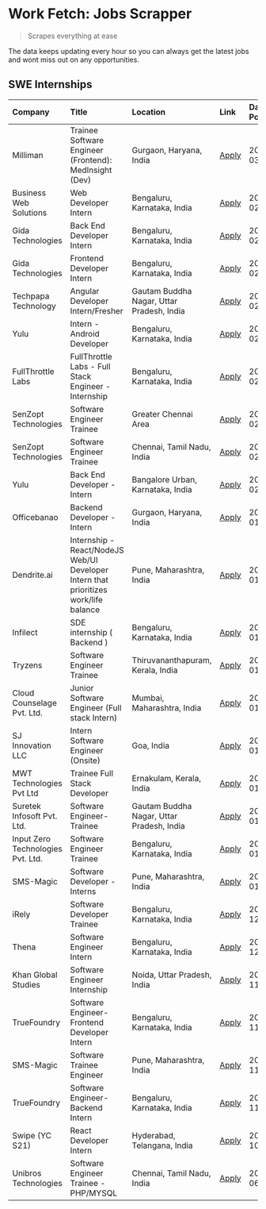 # Work Fetch: Jobs Scrapper
> Scrapes everything at ease

The data keeps updating every hour so you can always get the latest jobs and wont miss out on any opportunities.

## SWE Internships
<!--START_SECTION:workfetch-->
| Company                           | Title                                                                                | Location                                  | Link                                                                                                                                                                                                                                                                                             | Date Posted   |
|:----------------------------------|:-------------------------------------------------------------------------------------|:------------------------------------------|:-------------------------------------------------------------------------------------------------------------------------------------------------------------------------------------------------------------------------------------------------------------------------------------------------|:--------------|
| Milliman                          | Trainee Software Engineer (Frontend): MedInsight (Dev)                               | Gurgaon, Haryana, India                   | [Apply](https://in.linkedin.com/jobs/view/trainee-software-engineer-frontend-medinsight-dev-at-milliman-3792874280?refId=sydYxugDZfoqwxYnqV9JhQ%3D%3D&trackingId=0m%2Bfx4rAuARZ0KFWYHkMYg%3D%3D&position=3&pageNum=0&trk=public_jobs_jserp-result_search-card)                                   | 2024-03-01    |
| Business Web Solutions            | Web Developer Intern                                                                 | Bengaluru, Karnataka, India               | [Apply](https://in.linkedin.com/jobs/view/web-developer-intern-at-business-web-solutions-3839906144?refId=sydYxugDZfoqwxYnqV9JhQ%3D%3D&trackingId=DUzkWoZJra6IzlRvlQeBWg%3D%3D&position=16&pageNum=0&trk=public_jobs_jserp-result_search-card)                                                   | 2024-02-26    |
| Gida Technologies                 | Back End Developer Intern                                                            | Bengaluru, Karnataka, India               | [Apply](https://in.linkedin.com/jobs/view/back-end-developer-intern-at-gida-technologies-3836849295?refId=DhHqrFr8MS8OJtk2qU7GLg%3D%3D&trackingId=Y9X6R3vCBqfGBqoVm1crUQ%3D%3D&position=24&pageNum=1&trk=public_jobs_jserp-result_search-card)                                                   | 2024-02-23    |
| Gida Technologies                 | Frontend Developer Intern                                                            | Bengaluru, Karnataka, India               | [Apply](https://in.linkedin.com/jobs/view/frontend-developer-intern-at-gida-technologies-3836040945?refId=sydYxugDZfoqwxYnqV9JhQ%3D%3D&trackingId=6idRsiZ3RRWCGbEIQ1BEtw%3D%3D&position=15&pageNum=0&trk=public_jobs_jserp-result_search-card)                                                   | 2024-02-21    |
| Techpapa Technology               | Angular Developer Intern/Fresher                                                     | Gautam Buddha Nagar, Uttar Pradesh, India | [Apply](https://in.linkedin.com/jobs/view/angular-developer-intern-fresher-at-techpapa-technology-3834305862?refId=DhHqrFr8MS8OJtk2qU7GLg%3D%3D&trackingId=uOPXQOgi4qWiBycfEf8twQ%3D%3D&position=25&pageNum=1&trk=public_jobs_jserp-result_search-card)                                          | 2024-02-20    |
| Yulu                              | Intern - Android Developer                                                           | Bengaluru, Karnataka, India               | [Apply](https://in.linkedin.com/jobs/view/intern-android-developer-at-yulu-3834459982?refId=DhHqrFr8MS8OJtk2qU7GLg%3D%3D&trackingId=wkBYGAetjHJF8pgsSI2OWw%3D%3D&position=22&pageNum=1&trk=public_jobs_jserp-result_search-card)                                                                 | 2024-02-19    |
| FullThrottle Labs                 | FullThrottle Labs - Full Stack Engineer - Internship                                 | Bengaluru, Karnataka, India               | [Apply](https://in.linkedin.com/jobs/view/fullthrottle-labs-full-stack-engineer-internship-at-fullthrottle-labs-3829636016?refId=DhHqrFr8MS8OJtk2qU7GLg%3D%3D&trackingId=2f3vn4haGP0AjRbWhVFYXQ%3D%3D&position=23&pageNum=1&trk=public_jobs_jserp-result_search-card)                            | 2024-02-17    |
| SenZopt Technologies              | Software Engineer Trainee                                                            | Greater Chennai Area                      | [Apply](https://in.linkedin.com/jobs/view/software-engineer-trainee-at-senzopt-technologies-3827688781?refId=DhHqrFr8MS8OJtk2qU7GLg%3D%3D&trackingId=cfaVII2amNQPRbNm9CoPBg%3D%3D&position=8&pageNum=1&trk=public_jobs_jserp-result_search-card)                                                 | 2024-02-12    |
| SenZopt Technologies              | Software Engineer Trainee                                                            | Chennai, Tamil Nadu, India                | [Apply](https://in.linkedin.com/jobs/view/software-engineer-trainee-at-senzopt-technologies-3827686880?refId=DhHqrFr8MS8OJtk2qU7GLg%3D%3D&trackingId=JmbtzXY0YGxVbTLeY6C8sA%3D%3D&position=18&pageNum=1&trk=public_jobs_jserp-result_search-card)                                                | 2024-02-12    |
| Yulu                              | Back End Developer - Intern                                                          | Bangalore Urban, Karnataka, India         | [Apply](https://in.linkedin.com/jobs/view/back-end-developer-intern-at-yulu-3821682220?refId=sydYxugDZfoqwxYnqV9JhQ%3D%3D&trackingId=qkswS52lvM914rvf1shAuQ%3D%3D&position=7&pageNum=0&trk=public_jobs_jserp-result_search-card)                                                                 | 2024-02-04    |
| Officebanao                       | Backend Developer - Intern                                                           | Gurgaon, Haryana, India                   | [Apply](https://in.linkedin.com/jobs/view/backend-developer-intern-at-officebanao-3814263731?refId=sydYxugDZfoqwxYnqV9JhQ%3D%3D&trackingId=SgAqu8oSNEy%2BG8UNccP0zA%3D%3D&position=21&pageNum=0&trk=public_jobs_jserp-result_search-card)                                                        | 2024-01-31    |
| Dendrite.ai                       | Internship - React/NodeJS Web/UI Developer Intern that prioritizes work/life balance | Pune, Maharashtra, India                  | [Apply](https://in.linkedin.com/jobs/view/internship-react-nodejs-web-ui-developer-intern-that-prioritizes-work-life-balance-at-dendrite-ai-3818948068?refId=DhHqrFr8MS8OJtk2qU7GLg%3D%3D&trackingId=tz1ya1crpPBu6bam27kYhw%3D%3D&position=5&pageNum=1&trk=public_jobs_jserp-result_search-card) | 2024-01-31    |
| Infilect                          | SDE internship ( Backend )                                                           | Bengaluru, Karnataka, India               | [Apply](https://in.linkedin.com/jobs/view/sde-internship-backend-at-infilect-3815120558?refId=sydYxugDZfoqwxYnqV9JhQ%3D%3D&trackingId=UGe0oPgL0xm0RrCv99lNYw%3D%3D&position=22&pageNum=0&trk=public_jobs_jserp-result_search-card)                                                               | 2024-01-25    |
| Tryzens                           | Software Engineer Trainee                                                            | Thiruvananthapuram, Kerala, India         | [Apply](https://in.linkedin.com/jobs/view/software-engineer-trainee-at-tryzens-3809363491?refId=DhHqrFr8MS8OJtk2qU7GLg%3D%3D&trackingId=JwifhBMXEsiSd7rfQgDfHw%3D%3D&position=12&pageNum=1&trk=public_jobs_jserp-result_search-card)                                                             | 2024-01-18    |
| Cloud Counselage Pvt. Ltd.        | Junior Software Engineer (Full stack Intern)                                         | Mumbai, Maharashtra, India                | [Apply](https://in.linkedin.com/jobs/view/junior-software-engineer-full-stack-intern-at-cloud-counselage-pvt-ltd-3803132814?refId=sydYxugDZfoqwxYnqV9JhQ%3D%3D&trackingId=x2Va30F7lA%2FfMpfFpDuxcA%3D%3D&position=24&pageNum=0&trk=public_jobs_jserp-result_search-card)                         | 2024-01-11    |
| SJ Innovation LLC                 | Intern Software Engineer (Onsite)                                                    | Goa, India                                | [Apply](https://in.linkedin.com/jobs/view/intern-software-engineer-onsite-at-sj-innovation-llc-3799959011?refId=DhHqrFr8MS8OJtk2qU7GLg%3D%3D&trackingId=WusShhgTiON1pbn8i5KFcA%3D%3D&position=15&pageNum=1&trk=public_jobs_jserp-result_search-card)                                             | 2024-01-11    |
| MWT Technologies Pvt Ltd          | Trainee Full Stack Developer                                                         | Ernakulam, Kerala, India                  | [Apply](https://in.linkedin.com/jobs/view/trainee-full-stack-developer-at-mwt-technologies-pvt-ltd-3800921715?refId=sydYxugDZfoqwxYnqV9JhQ%3D%3D&trackingId=8VS9dY5ikoqQSUHmtP789A%3D%3D&position=5&pageNum=0&trk=public_jobs_jserp-result_search-card)                                          | 2024-01-09    |
| Suretek Infosoft Pvt. Ltd.        | Software Engineer-Trainee                                                            | Gautam Buddha Nagar, Uttar Pradesh, India | [Apply](https://in.linkedin.com/jobs/view/software-engineer-trainee-at-suretek-infosoft-pvt-ltd-3800934643?refId=sydYxugDZfoqwxYnqV9JhQ%3D%3D&trackingId=a7OX0XbErXgfccjqJO0Flg%3D%3D&position=19&pageNum=0&trk=public_jobs_jserp-result_search-card)                                            | 2024-01-09    |
| Input Zero Technologies Pvt. Ltd. | Software Engineer Trainee                                                            | Bengaluru, Karnataka, India               | [Apply](https://in.linkedin.com/jobs/view/software-engineer-trainee-at-input-zero-technologies-pvt-ltd-3800927643?refId=DhHqrFr8MS8OJtk2qU7GLg%3D%3D&trackingId=iYjMYEZQH%2Fthg5lgxPO6sg%3D%3D&position=6&pageNum=1&trk=public_jobs_jserp-result_search-card)                                    | 2024-01-09    |
| SMS-Magic                         | Software Developer -Interns                                                          | Pune, Maharashtra, India                  | [Apply](https://in.linkedin.com/jobs/view/software-developer-interns-at-sms-magic-3799485343?refId=DhHqrFr8MS8OJtk2qU7GLg%3D%3D&trackingId=mQOS0tRfeIlV9EfpCoViIA%3D%3D&position=9&pageNum=1&trk=public_jobs_jserp-result_search-card)                                                           | 2024-01-05    |
| iRely                             | Software Developer Trainee                                                           | Bengaluru, Karnataka, India               | [Apply](https://in.linkedin.com/jobs/view/software-developer-trainee-at-irely-3801577534?refId=sydYxugDZfoqwxYnqV9JhQ%3D%3D&trackingId=o5xORJEO5DFWZ2rLa6MHjA%3D%3D&position=10&pageNum=0&trk=public_jobs_jserp-result_search-card)                                                              | 2023-12-22    |
| Thena                             | Software Engineer Intern                                                             | Bengaluru, Karnataka, India               | [Apply](https://in.linkedin.com/jobs/view/software-engineer-intern-at-thena-3778731751?refId=sydYxugDZfoqwxYnqV9JhQ%3D%3D&trackingId=JcEZv2aKHEdP7HpS4Lredg%3D%3D&position=12&pageNum=0&trk=public_jobs_jserp-result_search-card)                                                                | 2023-12-05    |
| Khan Global Studies               | Software Engineer Internship                                                         | Noida, Uttar Pradesh, India               | [Apply](https://in.linkedin.com/jobs/view/software-engineer-internship-at-khan-global-studies-3766942197?refId=DhHqrFr8MS8OJtk2qU7GLg%3D%3D&trackingId=%2FjYo50X1hzvGo7JfYJTjaQ%3D%3D&position=19&pageNum=1&trk=public_jobs_jserp-result_search-card)                                            | 2023-11-27    |
| TrueFoundry                       | Software Engineer- Frontend Developer Intern                                         | Bengaluru, Karnataka, India               | [Apply](https://in.linkedin.com/jobs/view/software-engineer-frontend-developer-intern-at-truefoundry-3790095058?refId=sydYxugDZfoqwxYnqV9JhQ%3D%3D&trackingId=nj4vQDbygLPYtT3%2BPYzbeQ%3D%3D&position=11&pageNum=0&trk=public_jobs_jserp-result_search-card)                                     | 2023-11-24    |
| SMS-Magic                         | Software Trainee Engineer                                                            | Pune, Maharashtra, India                  | [Apply](https://in.linkedin.com/jobs/view/software-trainee-engineer-at-sms-magic-3761409781?refId=DhHqrFr8MS8OJtk2qU7GLg%3D%3D&trackingId=Uv%2BRJDQTPglmHaSRVP8rIg%3D%3D&position=1&pageNum=1&trk=public_jobs_jserp-result_search-card)                                                          | 2023-11-16    |
| TrueFoundry                       | Software Engineer-Backend Intern                                                     | Bengaluru, Karnataka, India               | [Apply](https://in.linkedin.com/jobs/view/software-engineer-backend-intern-at-truefoundry-3779508170?refId=DhHqrFr8MS8OJtk2qU7GLg%3D%3D&trackingId=0JnxuJVuhkk7TjP7LCw1QA%3D%3D&position=4&pageNum=1&trk=public_jobs_jserp-result_search-card)                                                   | 2023-11-10    |
| Swipe (YC S21)                    | React Developer Intern                                                               | Hyderabad, Telangana, India               | [Apply](https://in.linkedin.com/jobs/view/react-developer-intern-at-swipe-yc-s21-3737600089?refId=sydYxugDZfoqwxYnqV9JhQ%3D%3D&trackingId=%2BEhbi5tKnFwS%2BKGFJhkJLg%3D%3D&position=14&pageNum=0&trk=public_jobs_jserp-result_search-card)                                                       | 2023-10-13    |
| Unibros Technologies              | Software Engineer Trainee - PHP/MYSQL                                                | Chennai, Tamil Nadu, India                | [Apply](https://in.linkedin.com/jobs/view/software-engineer-trainee-php-mysql-at-unibros-technologies-3656599241?refId=DhHqrFr8MS8OJtk2qU7GLg%3D%3D&trackingId=6yqINkh4%2FyVZk%2BUW%2FS4jqQ%3D%3D&position=13&pageNum=1&trk=public_jobs_jserp-result_search-card)                                | 2023-06-12    |
<!--END_SECTION:workfetch-->
